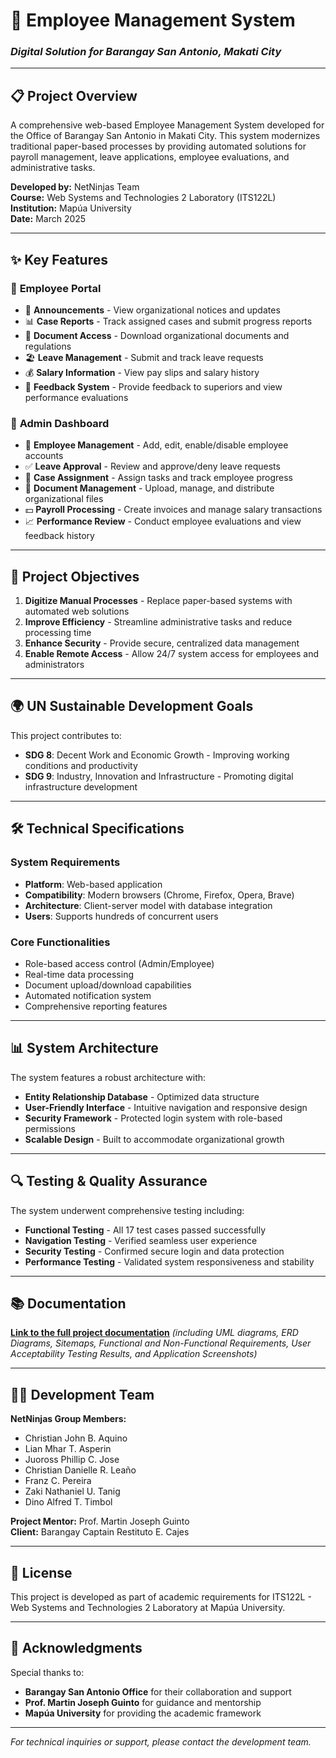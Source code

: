 # 🏢 Employee Management System
### *Digital Solution for Barangay San Antonio, Makati City*

---

## 📋 Project Overview

A comprehensive web-based Employee Management System developed for the Office of Barangay San Antonio in Makati City. This system modernizes traditional paper-based processes by providing automated solutions for payroll management, leave applications, employee evaluations, and administrative tasks.

**Developed by:** NetNinjas Team  
**Course:** Web Systems and Technologies 2 Laboratory (ITS122L)  
**Institution:** Mapúa University  
**Date:** March 2025

---

## ✨ Key Features

### 👥 **Employee Portal**
- 📢 **Announcements** - View organizational notices and updates
- 📊 **Case Reports** - Track assigned cases and submit progress reports
- 📄 **Document Access** - Download organizational documents and regulations
- 🏖️ **Leave Management** - Submit and track leave requests
- 💰 **Salary Information** - View pay slips and salary history
- 📝 **Feedback System** - Provide feedback to superiors and view performance evaluations

### 🔧 **Admin Dashboard**
- 👤 **Employee Management** - Add, edit, enable/disable employee accounts
- ✅ **Leave Approval** - Review and approve/deny leave requests
- 💼 **Case Assignment** - Assign tasks and track employee progress
- 📁 **Document Management** - Upload, manage, and distribute organizational files
- 💵 **Payroll Processing** - Create invoices and manage salary transactions
- 📈 **Performance Review** - Conduct employee evaluations and view feedback history

---

## 🎯 Project Objectives

1. **Digitize Manual Processes** - Replace paper-based systems with automated web solutions
2. **Improve Efficiency** - Streamline administrative tasks and reduce processing time
3. **Enhance Security** - Provide secure, centralized data management
4. **Enable Remote Access** - Allow 24/7 system access for employees and administrators

---

## 🌍 UN Sustainable Development Goals

This project contributes to:

- **SDG 8**: Decent Work and Economic Growth - Improving working conditions and productivity
- **SDG 9**: Industry, Innovation and Infrastructure - Promoting digital infrastructure development

---

## 🛠️ Technical Specifications

### **System Requirements**
- **Platform**: Web-based application
- **Compatibility**: Modern browsers (Chrome, Firefox, Opera, Brave)
- **Architecture**: Client-server model with database integration
- **Users**: Supports hundreds of concurrent users

### **Core Functionalities**
- Role-based access control (Admin/Employee)
- Real-time data processing
- Document upload/download capabilities
- Automated notification system
- Comprehensive reporting features

---

## 📊 System Architecture

The system features a robust architecture with:
- **Entity Relationship Database** - Optimized data structure
- **User-Friendly Interface** - Intuitive navigation and responsive design
- **Security Framework** - Protected login system with role-based permissions
- **Scalable Design** - Built to accommodate organizational growth

---

## 🔍 Testing & Quality Assurance

The system underwent comprehensive testing including:
- **Functional Testing** - All 17 test cases passed successfully
- **Navigation Testing** - Verified seamless user experience
- **Security Testing** - Confirmed secure login and data protection
- **Performance Testing** - Validated system responsiveness and stability

---

## 📚 Documentation

[**Link to the full project documentation**](https://drive.google.com/file/d/1_UPOZ255MDCZgPbXwArJkhMSIC7ljt3K/view?usp=sharing) *(including UML diagrams, ERD Diagrams, Sitemaps, Functional and Non-Functional Requirements, User Acceptability Testing Results, and Application Screenshots)*

---

## 👨‍💻 Development Team

**NetNinjas Group Members:**
- Christian John B. Aquino
- Lian Mhar T. Asperin  
- Juoross Phillip C. Jose
- Christian Danielle R. Leaño
- Franz C. Pereira
- Zaki Nathaniel U. Tanig
- Dino Alfred T. Timbol

**Project Mentor:** Prof. Martin Joseph Guinto  
**Client:** Barangay Captain Restituto E. Cajes

---

## 📄 License

This project is developed as part of academic requirements for ITS122L - Web Systems and Technologies 2 Laboratory at Mapúa University.

---

## 🤝 Acknowledgments

Special thanks to:
- **Barangay San Antonio Office** for their collaboration and support
- **Prof. Martin Joseph Guinto** for guidance and mentorship
- **Mapúa University** for providing the academic framework

---

*For technical inquiries or support, please contact the development team.*
